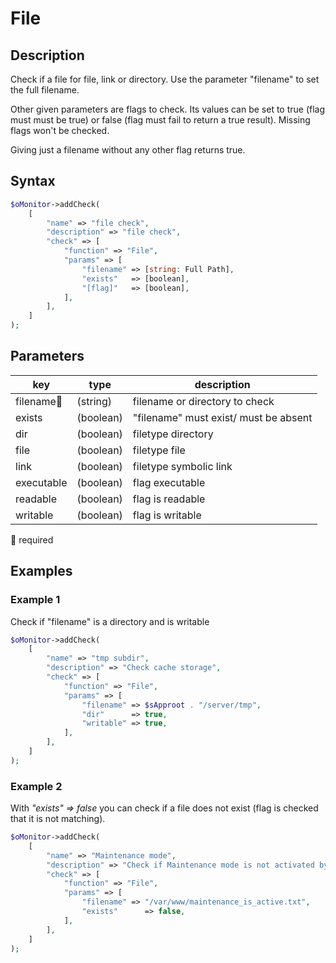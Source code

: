 # File #

## Description ##

Check if a file for file, link or directory. Use the parameter "filename" to set the full filename.

Other given parameters are flags to check. Its values can be set to true (flag must must be true) or false (flag must fail to return a true result). Missing flags won't be checked.

Giving just a filename without any other flag returns true.

## Syntax ##

```php
$oMonitor->addCheck(
    [
        "name" => "file check",
        "description" => "file check",
        "check" => [
            "function" => "File",
            "params" => [
                "filename" => [string: Full Path],
                "exists"   => [boolean],
                "[flag]"   => [boolean],
            ],
        ],
    ]
);
```

## Parameters ##

| key      | type     | description
|---       |---       |---
|filename🔸|(string)  |filename or directory to check
|exists    |(boolean) |"filename" must exist/ must be absent
|dir       |(boolean) |filetype directory
|file      |(boolean) |filetype file
|link      |(boolean) |filetype symbolic link
|executable|(boolean) |flag executable
|readable  |(boolean) |flag is readable
|writable  |(boolean) |flag is writable

🔸 required

## Examples ##

### Example 1 ###

Check if "filename" is a directory and is writable

```php
$oMonitor->addCheck(
    [
        "name" => "tmp subdir",
        "description" => "Check cache storage",
        "check" => [
            "function" => "File",
            "params" => [
                "filename" => $sApproot . "/server/tmp",
                "dir"      => true,
                "writable" => true,
            ],
        ],
    ]
);
```

### Example 2 ###

With *"exists" => false* you can check if a file does not exist (flag is checked that it is not matching).

```php
$oMonitor->addCheck(
    [
        "name" => "Maintenance mode",
        "description" => "Check if Maintenance mode is not activated by a flag file",
        "check" => [
            "function" => "File",
            "params" => [
                "filename" => "/var/www/maintenance_is_active.txt",
                "exists"      => false,
            ],
        ],
    ]
);
```
